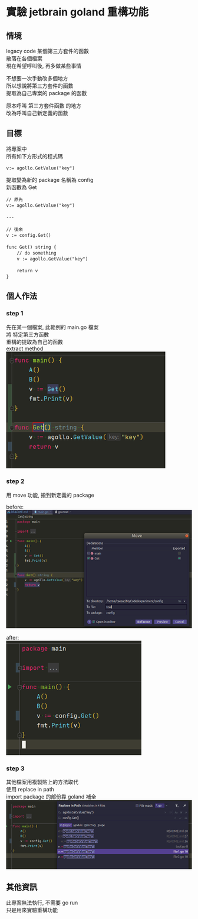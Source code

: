# 實驗 jetbrain goland 重構功能

## 情境
legacy code 某個第三方套件的函數  
散落在各個檔案  
現在希望呼叫後, 再多做某些事情

不想要一次手動改多個地方  
所以想說將第三方套件的函數  
提取為自己專案的 package 的函數

原本呼叫 第三方套件函數 的地方  
改為呼叫自己新定義的函數

## 目標
將專案中  
所有如下方形式的程式碼  

```
v:= agollo.GetValue("key")
```

提取變為新的 package 名稱為 config  
新函數為 Get
```
// 原先
v:= agollo.GetValue("key")

---

// 後來
v := config.Get()

func Get() string {
    // do something
    v := agollo.GetValue("key")

    return v
}
```
## 個人作法

### step 1  
先在某一個檔案, 此範例的 main.go 檔案  
將 特定第三方函數  
重構的提取為自己的函數  
extract method  
![](step01.png)

### step 2  
用 move 功能, 搬到新定義的 package

before:  
![](step02-1.png)

after:  
![](step02-2.png)

### step 3  
其他檔案用複製貼上的方法取代  
使用 replace in path  
import package 的部份靠 goland 補全
![](step03.png)

## 其他資訊
此專案無法執行, 不需要 go run  
只是用來實驗重構功能


